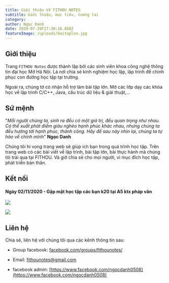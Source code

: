 ```yaml
---
title: Giới thiệu Về FITHOU NOTES
subtitle: Giới thiệu, mục tiêu, tương lai
category:
author: Ngọc Danh
date: 2020-07-29T17:30:16.858Z
featureImage: /uploads/baitaplon.jpg
---
```

## Giới thiệu

Trang `FITHOU Notes` được thành lập bởi các sinh viên khoa công nghệ thông tin đại học Mở Hà Nội. Là nơi chia sẻ kinh nghiệm học lập, lập trình để chinh phục con đường học tập tại trường. 

Ngoài ra, chúng tớ có nhận hỗ trợ làm bài tập lớn. Mở các lớp dạy các khóa học về lập trình C/C++, Java, cấu trúc dữ liệu & giải thuật,...

## Sứ mệnh

"*Mỗi người chúng ta, sinh ra đều có một giá trị, đều quan trọng như nhau. Có thể xuất phát điểm giàu nghèo hạnh phúc khác nhau, nhưng chúng ta đều hướng tới hạnh phúc, thành công. Hãy để sau này nhìn lại, chúng ta tự hào về chính mình*" 
**Ngọc Danh**

Chúng tôi hi vọng trang web sẽ giúp ích bạn trong quá trình học tập. Trên trang web có các bài viết về lập trình, bài tập lớn, bài thực hành mà chúng tôi trải qua tại FITHOU. Và giờ chia sẻ cho mọi người, vì mục đích học tập, phát triển bản thân.

## Kết nối

#### Ngày 02/11/2020 - Gặp mặt học tập các bạn k20 tại A5 ktx pháp vân

![](https://i.ibb.co/LtJ3JSY/image.png)

![](https://i.ibb.co/k24dkLb/image.png)

## Liên hệ

Chia sẻ, liên hệ với chúng tôi qua các kênh thông tin sau: 

- Group facebook: [facebook.com/groups/fithounotes/](https://www.facebook.com/groups/fithounotes/)

- Email: [fithounotes@gmail.com](mailto:fithounotes@gmail.com )

- facebook admin: [https://www.facebook.com/ngocdanh0508](https://www.facebook.com/ngocdanh0508)

